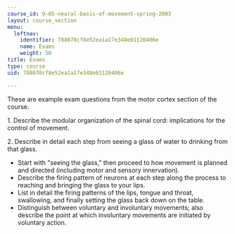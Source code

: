 ```yaml
---
course_id: 9-05-neural-basis-of-movement-spring-2003
layout: course_section
menu:
  leftnav:
    identifier: 788070cf8e52ea1a17e348e01120406e
    name: Exams
    weight: 50
title: Exams
type: course
uid: 788070cf8e52ea1a17e348e01120406e

---
```


These are example exam questions from the motor cortex section of the course.

1\. Describe the modular organization of the spinal cord: implications for the control of movement.

2. Describe in detail each step from seeing a glass of water to drinking from that glass.

*   Start with "seeing the glass," then proceed to how movement is planned and directed (including motor and sensory innervation).
*   Describe the firing pattern of neurons at each step along the process to reaching and bringing the glass to your lips.
*   List in detail the firing patterns of the lips, tongue and throat, swallowing, and finally setting the glass back down on the table.
*   Distinguish between voluntary and involuntary movements; also describe the point at which involuntary movements are initiated by voluntary action.